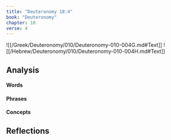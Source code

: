 ```yaml
---
title: "Deuteronomy 10:4"
book: "Deuteronomy"
chapter: 10
verse: 4
---
```

![[/Greek/Deuteronomy/010/Deuteronomy-010-004G.md#Text]]
![[/Hebrew/Deuteronomy/010/Deuteronomy-010-004H.md#Text]]

## Analysis

#### Words

#### Phrases

#### Concepts

## Reflections
